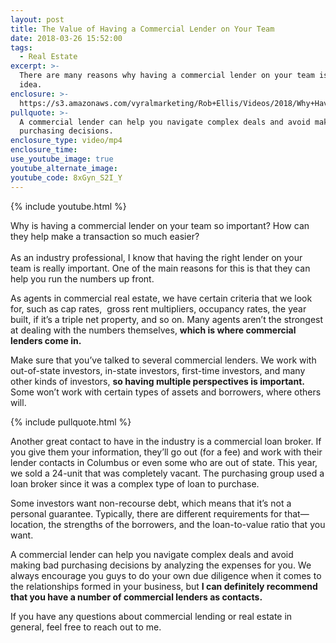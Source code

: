 ```yaml
---
layout: post
title: The Value of Having a Commercial Lender on Your Team
date: 2018-03-26 15:52:00
tags:
  - Real Estate
excerpt: >-
  There are many reasons why having a commercial lender on your team is a good
  idea.
enclosure: >-
  https://s3.amazonaws.com/vyralmarketing/Rob+Ellis/Videos/2018/Why+Having+A+Commercial+Lender+Is+Important+-+Central+Ohio+Real+Estate+Agent.mp4
pullquote: >-
  A commercial lender can help you navigate complex deals and avoid making bad
  purchasing decisions.
enclosure_type: video/mp4
enclosure_time:
use_youtube_image: true
youtube_alternate_image:
youtube_code: 8xGyn_S2I_Y
---
```


{% include youtube.html %}

Why is having a commercial lender on your team so important? How can they help make a transaction so much easier?<br><br>As an industry professional, I know that having the right lender on your team is really important. One of the main reasons for this is that they can help you run the numbers up front.

As agents in commercial real estate, we have certain criteria that we look for, such as cap rates, &nbsp;gross rent multipliers, occupancy rates, the year built, if it’s a triple net property, and so on. Many agents aren’t the strongest at dealing with the numbers themselves, **which is where commercial lenders come in.**

Make sure that you’ve talked to several commercial lenders. We work with out-of-state investors, in-state investors, first-time investors, and many other kinds of investors, **so having multiple perspectives is important.** Some won’t work with certain types of assets and borrowers, where others will.

{% include pullquote.html %}

Another great contact to have in the industry is a commercial loan broker. If you give them your information, they’ll go out (for a fee) and work with their lender contacts in Columbus or even some who are out of state. This year, we sold a 24-unit that was completely vacant. The purchasing group used a loan broker since it was a complex type of loan to purchase.

Some investors want non-recourse debt, which means that it’s not a personal guarantee. Typically, there are different requirements for that—location, the strengths of the borrowers, and the loan-to-value ratio that you want.

A commercial lender can help you navigate complex deals and avoid making bad purchasing decisions by analyzing the expenses for you. We always encourage you guys to do your own due diligence when it comes to the relationships formed in your business, but **I can definitely recommend that you have a number of commercial lenders as contacts.**

If you have any questions about commercial lending or real estate in general, feel free to reach out to me.